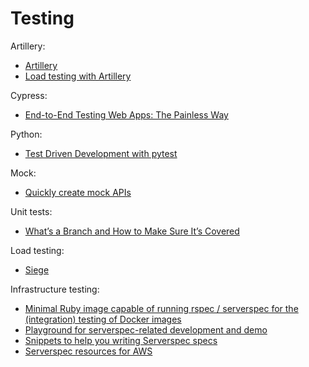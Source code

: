 # Testing

Artillery:
- [Artillery](https://github.com/artilleryio/artillery)
- [Load testing with Artillery](https://github.com/actano/hackathon-load-tests)

Cypress:
- [End-to-End Testing Web Apps: The Painless Way](https://mtlynch.io/painless-web-app-testing/)

Python:
- [Test Driven Development with pytest](https://stackabuse.com/test-driven-development-with-pytest/)

Mock:
- [Quickly create mock APIs](https://mockit.netlify.com)

Unit tests:
- [What’s a Branch and How to Make Sure It’s Covered](https://www.typemock.com/whats-a-branch-and-how-to-make-sure-its-covered/)

Load testing:
- [Siege](https://github.com/JoeDog/siege)

Infrastructure testing:
- [Minimal Ruby image capable of running rspec / serverspec for the (integration) testing of Docker images](https://github.com/jadametz/docker-serverspec)
- [Playground for serverspec-related development and demo](https://github.com/aschmidt75/serverspecplayground)
- [Snippets to help you writing Serverspec specs](https://github.com/tomohiro/atom-serverspec-snippets)
- [Serverspec resources for AWS](https://github.com/SaltwaterC/serverspec-aws)
